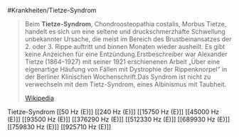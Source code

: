 #Krankheiten/Tietze-Syndrom

> Beim **Tietze-Syndrom**, Chondroosteopathia costalis, Morbus Tietze, handelt es sich um eine seltene und druckschmerzhafte Schwellung unbekannter Ursache, die meist im Bereich des Brustbeinansatzes der 2. oder 3. Rippe auftritt und binnen Monaten wieder ausheilt. Es gibt keine Anzeichen für eine Entzündung.Erstbeschreiber war Alexander Tietze (1864–1927) mit seiner 1921 erschienenen Arbeit „Über eine eigenartige Häufung von Fällen mit Dystrophie der Rippenknorpel“ in der Berliner Klinischen Wochenschrift.Das Syndrom ist nicht zu verwechseln mit dem Tietz-Syndrom, eines Albinismus mit Taubheit.
>
> [Wikipedia](https://de.wikipedia.org/wiki/Tietze-Syndrom)

Tietze-Syndrom
[[50 Hz (E)]]
[[240 Hz (E)]]
[[15750 Hz (E)]]
[[45000 Hz (E)]]
[[93500 Hz (E)]]
[[376290 Hz (E)]]
[[512330 Hz (E)]]
[[689930 Hz (E)]]
[[759830 Hz (E)]]
[[925710 Hz (E)]]
